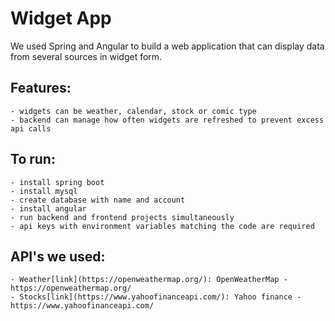 # Widget App
We used Spring and Angular to build a web application that can display data from several sources in widget form.

## Features:
    - widgets can be weather, calendar, stock or comic type
    - backend can manage how often widgets are refreshed to prevent excess api calls

## To run:
    - install spring boot
    - install mysql
    - create database with name and account 
    - install angular
    - run backend and frontend projects simultaneously
    - api keys with environment variables matching the code are required

## API's we used:
    - Weather[link](https://openweathermap.org/): OpenWeatherMap - https://openweathermap.org/
    - Stocks[link](https://www.yahoofinanceapi.com/): Yahoo finance - https://www.yahoofinanceapi.com/
    
